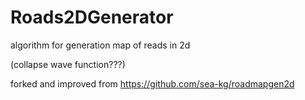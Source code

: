 # Roads2DGenerator

algorithm for generation map of reads in 2d

(collapse wave function???)

forked and improved from https://github.com/sea-kg/roadmapgen2d